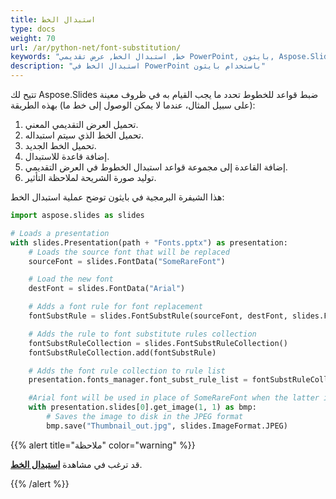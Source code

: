 ```yaml
---
title: استبدال الخط
type: docs
weight: 70
url: /ar/python-net/font-substitution/
keywords: "خط, استبدال الخط, عرض تقديمي PowerPoint, بايثون, Aspose.Slides لبايثون عبر .NET"
description: "استبدال الخط في PowerPoint باستخدام بايثون"
---
```


تتيح لك Aspose.Slides ضبط قواعد للخطوط تحدد ما يجب القيام به في ظروف معينة (على سبيل المثال، عندما لا يمكن الوصول إلى خط ما) بهذه الطريقة:

1. تحميل العرض التقديمي المعني.
2. تحميل الخط الذي سيتم استبداله.
3. تحميل الخط الجديد.
4. إضافة قاعدة للاستبدال.
5. إضافة القاعدة إلى مجموعة قواعد استبدال الخطوط في العرض التقديمي.
6. توليد صورة الشريحة لملاحظة التأثير.

هذا الشيفرة البرمجية في بايثون توضح عملية استبدال الخط:

```python
import aspose.slides as slides

# Loads a presentation
with slides.Presentation(path + "Fonts.pptx") as presentation:
    # Loads the source font that will be replaced
    sourceFont = slides.FontData("SomeRareFont")

    # Load the new font
    destFont = slides.FontData("Arial")

    # Adds a font rule for font replacement
    fontSubstRule = slides.FontSubstRule(sourceFont, destFont, slides.FontSubstCondition.WHEN_INACCESSIBLE)

    # Adds the rule to font substitute rules collection
    fontSubstRuleCollection = slides.FontSubstRuleCollection()
    fontSubstRuleCollection.add(fontSubstRule)

    # Adds the font rule collection to rule list
    presentation.fonts_manager.font_subst_rule_list = fontSubstRuleCollection

    #Arial font will be used in place of SomeRareFont when the latter is inaccessible
    with presentation.slides[0].get_image(1, 1) as bmp:
        # Saves the image to disk in the JPEG format
        bmp.save("Thumbnail_out.jpg", slides.ImageFormat.JPEG)
```

{{%  alert title="ملاحظة"  color="warning"   %}} 

قد ترغب في مشاهدة [**استبدال الخط**](/slides/ar/python-net/font-replacement/). 

{{% /alert %}}
